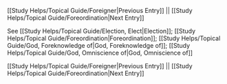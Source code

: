 [[Study Helps/Topical Guide/Foreigner|Previous Entry]]  ||  [[Study Helps/Topical Guide/Foreordination|Next Entry]]

 See [[Study Helps/Topical Guide/Election, Elect|Election]]; [[Study Helps/Topical Guide/Foreordination|Foreordination]]; [[Study Helps/Topical Guide/God, Foreknowledge of|God, Foreknowledge of]]; [[Study Helps/Topical Guide/God, Omniscience of|God, Omniscience of]]

[[Study Helps/Topical Guide/Foreigner|Previous Entry]]  ||  [[Study Helps/Topical Guide/Foreordination|Next Entry]]